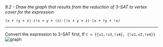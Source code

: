 *9.2 - Draw the graph that results from the reduction of 3-SAT to vertex cover for the expression*
```
(x + !y + z)·(!x + y + !z)·(!x + y + z)·(x + !y + !x)
```
***
Convert the expression to 3-SAT first, If `C = {{v1,!v3,!v4}, {!v1,v2,!v4}}`
![graph](https://github.com/jonathantorres/adm/blob/master/ch9/img/9-2.jpg)
